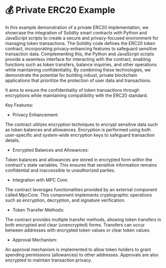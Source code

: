 # 💰 Private ERC20 Example

In this example demonstration of a private ERC20 implementation, we showcase the integration of Solidity smart contracts with Python and JavaScript scripts to create a secure and privacy-focused environment for managing token transactions. The Solidity code defines the ERC20 token contract, incorporating privacy-enhancing features to safeguard sensitive transaction data. Complementing this, the Python and JavaScript scripts provide a seamless interface for interacting with the contract, enabling functions such as token transfers, balance inquiries, and other operations while maintaining confidentiality. By combining these technologies, we demonstrate the potential for building robust, private blockchain applications that prioritize the protection of user data and transactions.

It aims to ensure the confidentiality of token transactions through encryptions while maintaining compatibility with the ERC20 standard.

Key  Features:&#x20;

* Privacy Enhancement: &#x20;

The contract utilizes encryption techniques to encrypt sensitive data such as token balances and allowances. Encryption is performed using both user-specific and system-wide encryption keys to safeguard transaction details.

* Encrypted Balances and Allowances:

Token balances and allowances are stored in encrypted form within the contract's state variables. This ensures that sensitive information remains confidential and inaccessible to unauthorized parties.

* Integration with MPC Core:

The contract leverages functionalities provided by an external component called MpcCore. This component implements cryptographic operations such as encryption, decryption, and signature verification.

* Token Transfer Methods:

The contract provides multiple transfer methods, allowing token transfers in both encrypted and clear (unencrypted) forms. Transfers can occur between addresses with encrypted token values or clear token values.

* Approval Mechanism:

An approval mechanism is implemented to allow token holders to grant spending permissions (allowances) to other addresses. Approvals are also encrypted to maintain transaction privacy.
